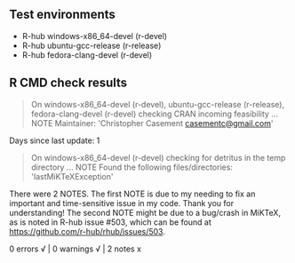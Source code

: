 ## Test environments
- R-hub windows-x86_64-devel (r-devel)
- R-hub ubuntu-gcc-release (r-release)
- R-hub fedora-clang-devel (r-devel)

## R CMD check results
> On windows-x86_64-devel (r-devel), ubuntu-gcc-release (r-release), fedora-clang-devel (r-devel)
  checking CRAN incoming feasibility ... NOTE
  Maintainer: 'Christopher Casement <casementc@gmail.com>'
  
  Days since last update: 1

> On windows-x86_64-devel (r-devel)
  checking for detritus in the temp directory ... NOTE
  Found the following files/directories:
    'lastMiKTeXException'

  There were 2 NOTES. The first NOTE is due to my needing to fix an important 
  and time-sensitive issue in my code. Thank you for understanding! The second 
  NOTE might be due to a bug/crash in MiKTeX, as is noted in R-hub issue #503, 
  which can be found at https://github.com/r-hub/rhub/issues/503.

0 errors √ | 0 warnings √ | 2 notes x
